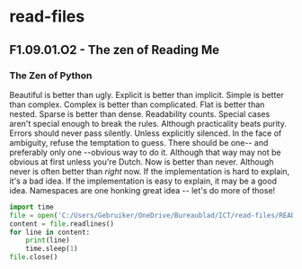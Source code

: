 # read-files
## F1.09.01.O2 - The zen of Reading Me
### The Zen of Python
Beautiful is better than ugly.
Explicit is better than implicit.
Simple is better than complex.
Complex is better than complicated.
Flat is better than nested.
Sparse is better than dense.
Readability counts.
Special cases aren't special enough to break the rules.
Although practicality beats purity.
Errors should never pass silently.
Unless explicitly silenced.
In the face of ambiguity, refuse the temptation to guess.
There should be one-- and preferably only one --obvious way to do it.
Although that way may not be obvious at first unless you're Dutch.
Now is better than never.
Although never is often better than *right* now.
If the implementation is hard to explain, it's a bad idea.
If the implementation is easy to explain, it may be a good idea.
Namespaces are one honking great idea -- let's do more of those!
``` python
import time
file = open('C:/Users/Gebruiker/OneDrive/Bureaublad/ICT/read-files/README.md', 'r')
content = file.readlines()
for line in content:
    print(line)
    time.sleep(1)
file.close()
```

